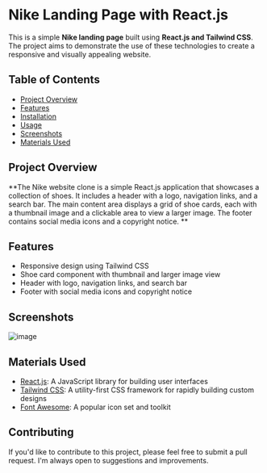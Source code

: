 # Nike Landing Page with React.js 

This is a simple **Nike landing page** built using **React.js and Tailwind CSS**. The project aims to demonstrate the use of these technologies to create a responsive and visually appealing website.

## Table of Contents
- [Project Overview](#project-overview)
- [Features](#features)
- [Installation](#installation)
- [Usage](#usage)
- [Screenshots](#screenshots)
- [Materials Used](#materials-used)

## Project Overview
**The Nike website clone is a simple React.js application that showcases a collection of shoes. It includes a header with a logo, navigation links, and a search bar. The main content area displays a grid of shoe cards, each with a thumbnail image and a clickable area to view a larger image. The footer contains social media icons and a copyright notice.
**
## Features
- Responsive design using Tailwind CSS
- Shoe card component with thumbnail and larger image view
- Header with logo, navigation links, and search bar
- Footer with social media icons and copyright notice


## Screenshots
![image](https://github.com/user-attachments/assets/0b7b6296-7a15-4fa4-b301-ef960591f416)

## Materials Used
- [React.js](https://reactjs.org/): A JavaScript library for building user interfaces
- [Tailwind CSS](https://tailwindcss.com/): A utility-first CSS framework for rapidly building custom designs
- [Font Awesome](https://fontawesome.com/): A popular icon set and toolkit

## Contributing
If you'd like to contribute to this project, please feel free to submit a pull request. I'm always open to suggestions and improvements.


